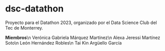 # dsc-datathon
Proyecto para el Datathon 2023, organizado por el Data Science Club del Tec de Monterrey.

**Miembros**\n
Verónica Gabriela Márquez Martínez\n
Alexa Jeressi Martínez Soto\n
León Hernández Robles\n
Tai Kin Argüello García